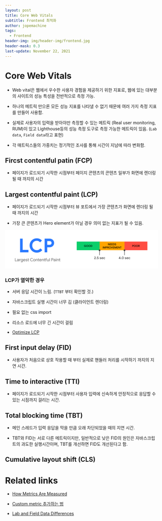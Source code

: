 ```yaml
---
layout: post
title: Core Web Vitals
subtitle: Frontend 최적화
author: jopemachine
tags:
  - Frontend
header-img: img/header-img/frontend.jpg
header-mask: 0.3
last-update: November 22, 2021
---
```


# Core Web Vitals

- Web vital은 웹에서 우수한 사용자 경험을 제공하기 위한 지표로, 웹에 있는 대부분의 사이트의 성능 특성을 전반적으로 측정 가능.

- 하나의 메트릭 만으론 모든 성능 지표를 나타낼 수 없기 때문에 여러 가지 측정 지표를 만들어 사용함.

- 실제로 사용자의 입력을 받아야만 측정할 수 있는 메트릭 (Real user monitoring, RUM)이 있고 Lighthouse등의 성능 측정 도구로 측정 가능한 메트릭이 있음. (`Lab data`, `Field data`라고 표현)

- 각 매트릭스들의 가중치는 정기적인 조사를 통해 시간이 지남에 따라 변화함.
## Fircst contentful patin (FCP)

- 페이지가 로드되기 시작한 시점부터 페이지 콘텐츠의 콘텐츠 일부가 화면에 렌더링 될 때 까지의 시간

## Largest contentful paint (LCP)

- 페이지가 로드되기 시작한 시점부터 뷰 포트에서 가장 콘텐츠가 화면에 렌더링 될 때 까지의 시간

- 가장 큰 콘텐츠가 Hero element가 아닐 경우 의미 없는 지표가 될 수 있음.

![](/img/posts/Frontend-Performance/2021-11-21-Core-Web-Vitals/elqsdYqQEefWJbUM2qMO.svg)

### LCP가 열악한 경우

- 서버 응답 시간이 느림. (`TTBT` 부터 확인할 것.)

- 자바스크립트 실행 시간이 너무 김 (클라이언트 렌더링)

- 필요 없는 css import

- 리소스 로드에 너무 긴 시간이 걸림

- [Optimize LCP](https://web.dev/optimize-lcp/)

## First input delay (FID)

- 사용자가 처음으로 상호 작용할 때 부터 실제로 핸들러 처리를 시작하기 까지의 지연 시간.

## Time to interactive (TTI)
 
- 페이지가 로드되기 시작한 시점부터 사용자 입력에 신속하게 안정적으로 응답할 수 있는 시점까지 걸리는 시간.

## Total blocking time (TBT)

- 메인 스레드가 입력 응답을 막을 만큼 오래 차단되었을 때의 지연 시간.

- TBT와 FID는 서로 다른 메트릭이지만, 일반적으로 낮은 FID의 원인은 자바스크립트의 과도한 실행시간이며, TBT를 개선하면 FID도 개선된다고 함.

## Cumulative layout shift (CLS)

# Related links

- [How Metrics Are Measured](https://web.dev/user-centric-performance-metrics/#how-metrics-are-measured)

- [Custom metric 추가하는 법](https://web.dev/custom-metrics/)

- [Lab and Field Data Differences](https://web.dev/lab-and-field-data-differences/)